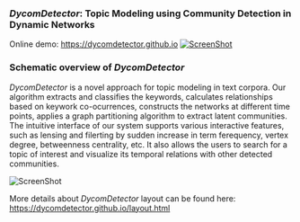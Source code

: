 ### *DycomDetector*: Topic Modeling using Community Detection in Dynamic Networks
Online demo:  https://dycomdetector.github.io
[![ScreenShot](https://github.com/DycomDetector/DycomDetector.github.io/blob/master/images/dycomthumb2.png)](https://youtu.be/x6wgT8--ZkI)
### Schematic overview of *DycomDetector*
*DycomDetector* is a novel approach for topic modeling in text corpora. Our algorithm extracts and classifies the keywords, calculates relationships based on keywork co-ocurrences, constructs the networks at different time points, applies a graph partitioning algorithm to extract latent communities. The intuitive interface of our system supports various interactive features, such as lensing and filerting by sudden increase in term ferequency, vertex degree, betweenness centrality, etc. It also allows the users to search for a topic of interest and visualize its temporal relations with other detected communities.

![ScreenShot](https://github.com/DycomDetector/DycomDetector.github.io/blob/master/images2/schema2.png)

More details about *DycomDetector* layout can be found here: https://dycomdetector.github.io/layout.html 





